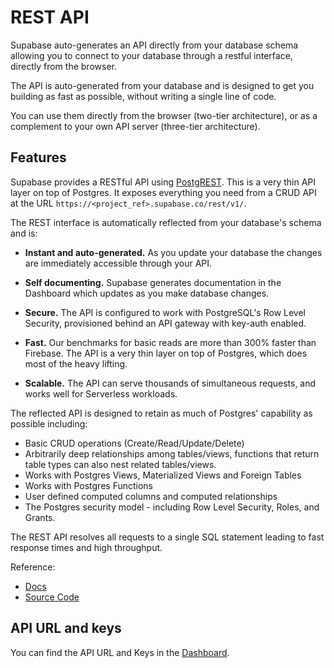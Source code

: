# REST API

Supabase auto-generates an API directly from your database schema allowing you to connect to your database through a restful interface, directly from the browser.

The API is auto-generated from your database and is designed to get you building as fast as possible, without writing a single line of code.

You can use them directly from the browser (two-tier architecture), or as a complement to your own API server (three-tier architecture).

## Features

Supabase provides a RESTful API using [PostgREST](https://postgrest.org/). This is a very thin API layer on top of Postgres.
It exposes everything you need from a CRUD API at the URL `https://<project_ref>.supabase.co/rest/v1/`.

The REST interface is automatically reflected from your database's schema and is:

- **Instant and auto-generated.**
  As you update your database the changes are immediately accessible through your API.
  
- **Self documenting.**
  Supabase generates documentation in the Dashboard which updates as you make database changes.
  
- **Secure.**
  The API is configured to work with PostgreSQL's Row Level Security, provisioned behind an API gateway with key-auth enabled.
  
- **Fast.**
  Our benchmarks for basic reads are more than 300% faster than Firebase. The API is a very thin layer on top of Postgres, which does most of the heavy lifting.
  
- **Scalable.**
  The API can serve thousands of simultaneous requests, and works well for Serverless workloads.

The reflected API is designed to retain as much of Postgres' capability as possible including:

- Basic CRUD operations (Create/Read/Update/Delete)
- Arbitrarily deep relationships among tables/views, functions that return table types can also nest related tables/views.
- Works with Postgres Views, Materialized Views and Foreign Tables
- Works with Postgres Functions
- User defined computed columns and computed relationships
- The Postgres security model - including Row Level Security, Roles, and Grants.

The REST API resolves all requests to a single SQL statement leading to fast response times and high throughput.

Reference:

- [Docs](https://postgrest.org/)
- [Source Code](https://github.com/PostgREST/postgrest)

## API URL and keys

You can find the API URL and Keys in the [Dashboard](https://supabase.com/dashboard/project/_/settings/api).
